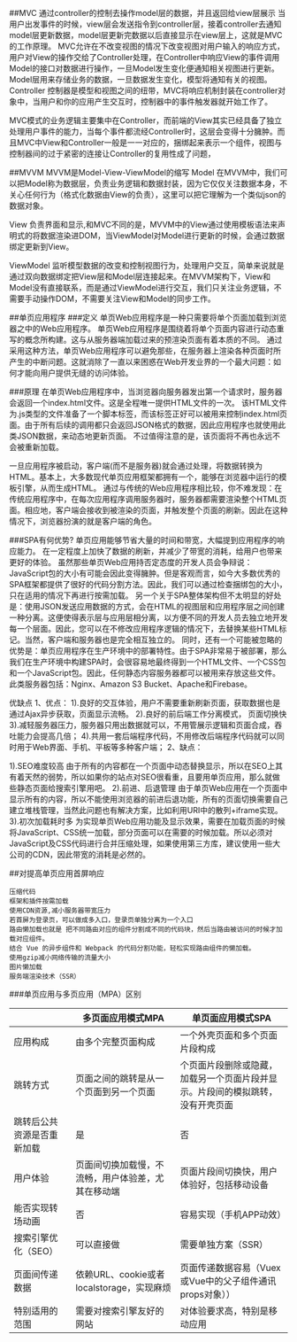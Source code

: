 



##MVC
通过controller的控制去操作model层的数据，并且返回给view层展示
当用户出发事件的时候，view层会发送指令到controller层，接着controller去通知model层更新数据，model层更新完数据以后直接显示在view层上，这就是MVC的工作原理。
MVC允许在不改变视图的情况下改变视图对用户输入的响应方式，用户对View的操作交给了Controller处理，在Controller中响应View的事件调用Model的接口对数据进行操作，一旦Model发生变化便通知相关视图进行更新。
Model层用来存储业务的数据，一旦数据发生变化，模型将通知有关的视图。
Controller
控制器是模型和视图之间的纽带，MVC将响应机制封装在controller对象中，当用户和你的应用产生交互时，控制器中的事件触发器就开始工作了。



MVC模式的业务逻辑主要集中在Controller，而前端的View其实已经具备了独立处理用户事件的能力，当每个事件都流经Controller时，这层会变得十分臃肿。而且MVC中View和Controller一般是一一对应的，捆绑起来表示一个组件，视图与控制器间的过于紧密的连接让Controller的复用性成了问题，

##MVVM
MVVM是Model-View-ViewModel的缩写
Model
在MVVM中，我们可以把Model称为数据层，负责业务逻辑和数据封装，因为它仅仅关注数据本身，不关心任何行为（格式化数据由View的负责），这里可以把它理解为一个类似json的数据对象。

View
负责界面和显示,和MVC不同的是，MVVM中的View通过使用模板语法来声明式的将数据渲染进DOM，当ViewModel对Model进行更新的时候，会通过数据绑定更新到View。

ViewModel
监听模型数据的改变和控制视图行为，处理用户交互，简单来说就是通过双向数据绑定把View层和Model层连接起来。在MVVM架构下，View和Model没有直接联系，而是通过ViewModel进行交互，我们只关注业务逻辑，不需要手动操作DOM，不需要关注View和Model的同步工作。



##单页应用程序
###定义
单页Web应用程序是一种只需要将单个页面加载到浏览器之中的Web应用程序。
单页Web应用程序是围绕着将单个页面内容进行动态重写的概念所构建。这与从服务器端加载过来的预渲染页面有着本质的不同。
通过采用这种方法，单页Web应用程序可以避免那些，在服务器上渲染各种页面时所产生的中断问题。这就消除了一直以来困惑在Web开发业界的一个最大问题：如何才能向用户提供无缝的访问体验。

###原理
在单页Web应用程序中，当浏览器向服务器发出第一个请求时，服务器会返回一个index.html文件。这是全程唯一提供HTML文件的一次。
该HTML文件为.js类型的文件准备了一个脚本标签，而该标签正好可以被用来控制index.html页面。由于所有后续的调用都只会返回JSON格式的数据，因此应用程序也就使用此类JSON数据，来动态地更新页面。
不过值得注意的是，该页面将不再也永远不会被重新加载。

一旦应用程序被启动，客户端(而不是服务器)就会通过处理，将数据转换为HTML。基本上，大多数现代单页应用框架都拥有一个，能够在浏览器中运行的模板引擎，从而生成HTML。
通过与传统的Web应用程序相比较，你不难发现：在传统应用程序中，在每次应用程序调用服务器时，服务器都需要渲染整个HTML页面。相应地，客户端会接收到被渲染的页面，并触发整个页面的刷新。因此在这种情况下，浏览器扮演的就是客户端的角色。

###SPA有何优势?
单页应用能够节省大量的时间和带宽，大幅提到应用程序的响应能力。
在一定程度上加快了数据的刷新，并减少了带宽的消耗，给用户也带来更好的体验。
虽然那些单页Web应用持否定态度的开发人员会争辩说：JavaScript包的大小有可能会因此变得臃肿。但是客观而言，如今大多数优秀的SPA框架都提供了很好的代码分割方法。因此，我们可以通过检查捆绑包的大小，只在适用的情况下再进行按需加载。
另一个关于SPA整体架构但不太明显的好处是：使用JSON发送应用数据的方式，会在HTML的视图层和应用程序层之间创建一种分离。这便使得表示层与应用层相分离，以方便不同的开发人员去独立地开发每一个层面。因此，您可以在不修改应用程序逻辑的情况下，去替换某些HTML标记。当然，客户端和服务器也是完全相互独立的。
同时，还有一个可能被忽略的优势是：单页应用程序在生产环境中的部署特性。由于SPA非常易于被部署，那么我们在生产环境中构建SPA时，会很容易地最终得到一个HTML文件、一个CSS包和一个JavaScript包。因此，任何静态内容服务器都可以被用来存放这些文件。此类服务器包括：Nginx、Amazon S3 Bucket、Apache和Firebase。



优缺点
1、优点：
1).良好的交互体验，用户不需要重新刷新页面，获取数据也是通过Ajax异步获取，页面显示流畅。
2).良好的前后端工作分离模式，
 页面切换快
3).减轻服务器压力，服务器只用出数据就可以，不用管展示逻辑和页面合成，吞吐能力会提高几倍；
4).共用一套后端程序代码，不用修改后端程序代码就可以同时用于Web界面、手机、平板等多种客户端；
2、缺点：

1).SEO难度较高
由于所有的内容都在一个页面中动态替换显示，所以在SEO上其有着天然的弱势，所以如果你的站点对SEO很看重，且要用单页应用，那么就做些静态页面给搜索引擎用吧。
2).前进、后退管理
由于单页Web应用在一个页面中显示所有的内容，所以不能使用浏览器的前进后退功能，所有的页面切换需要自己建立堆栈管理，当然此问题也有解决方案，比如利用URI中的散列+iframe实现。
3).初次加载耗时多
为实现单页Web应用功能及显示效果，需要在加载页面的时候将JavaScript、CSS统一加载，部分页面可以在需要的时候加载。所以必须对JavaScript及CSS代码进行合并压缩处理，如果使用第三方库，建议使用一些大公司的CDN，因此带宽的消耗是必然的。

##对提高单页应用首屏响应
```
压缩代码
框架和插件按需加载
使用CDN资源,减小服务器带宽压力
若首屏为登录页，可以做成多入口，登录页单独分离为一个入口
路由懒加载也就是 把不同路由对应的组件分割成不同的代码块，然后当路由被访问的时候才加载对应组件。 
结合 Vue 的异步组件和 Webpack 的代码分割功能，轻松实现路由组件的懒加载。 
使用gzip减小网络传输的流量大小
图片懒加载
服务端渲染技术（SSR）
```

###单页应用与多页应用（MPA）区别

|  | 多页面应用模式MPA  | 单页面应用模式SPA |
| ------ | ------ | ------ |
| 应用构成 |  由多个完整页面构成 | 一个外壳页面和多个页面片段构成 |
| 跳转方式 |页面之间的跳转是从一个页面到另一个页面 | 个页面片段删除或隐藏，加载另一个页面片段并显示。片段间的模拟跳转，没有开壳页面 |
| 跳转后公共资源是否重新加载 |  是 | 否 |
| 用户体验 |  页面间切换加载慢，不流畅，用户体验差，尤其在移动端 |  页面片段间切换快，用户体验好，包括移动设备 |
| 能否实现转场动画 | 否   | 容易实现（手机APP动效） |
| 搜索引擎优化（SEO） |  可以直接做   | 需要单独方案（SSR） |
| 页面间传递数据 | 依赖URL、cookie或者localstorage，实现麻烦   | 页面传递数据容易（Vuex或Vue中的父子组件通讯props对象）） |
| 特别适用的范围 |  需要对搜索引擎友好的网站    | 对体验要求高，特别是移动应用 |




      

   

   
  

